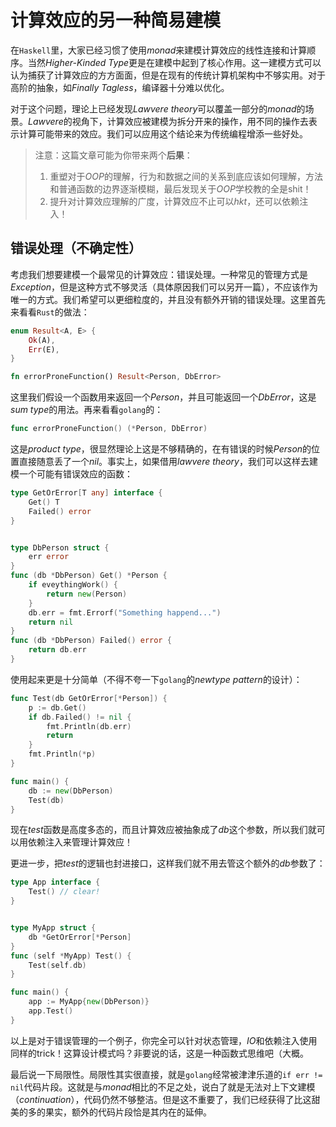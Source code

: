 # 计算效应的另一种简易建模

在`Haskell`里，大家已经习惯了使用*monad*来建模计算效应的线性连接和计算顺序。当然*Higher-Kinded Type*更是在建模中起到了核心作用。这一建模方式可以认为捕获了计算效应的方方面面，但是在现有的传统计算机架构中不够实用。对于高阶的抽象，如*Finally Tagless*，编译器十分难以优化。

对于这个问题，理论上已经发现*Lawvere theory*可以覆盖一部分的*monad*的场景。*Lawvere*的视角下，计算效应被建模为拆分开来的操作，用不同的操作去表示计算可能带来的效应。我们可以应用这个结论来为传统编程增添一些好处。

> 注意：这篇文章可能为你带来两个**后果**：
> 
> 1. 重塑对于*OOP*的理解，行为和数据之间的关系到底应该如何理解，方法和普通函数的边界逐渐模糊，最后发现关于*OOP*学校教的全是shit！
> 2. 提升对计算效应理解的广度，计算效应不止可以*hkt*，还可以依赖注入！

## 错误处理（不确定性）

考虑我们想要建模一个最常见的计算效应：错误处理。一种常见的管理方式是*Exception*，但是这种方式不够灵活（具体原因我们可以另开一篇），不应该作为唯一的方式。我们希望可以更细粒度的，并且没有额外开销的错误处理。这里首先来看看`Rust`的做法：

```rust
enum Result<A, E> {
    Ok(A),
    Err(E),
}

fn errorProneFunction() Result<Person, DbError>
```

这里我们假设一个函数用来返回一个*Person*，并且可能返回一个*DbError*，这是*sum type*的用法。再来看看`golang`的：

```go
func errorProneFunction() (*Person, DbError)
```

这是*product type*，很显然理论上这是不够精确的，在有错误的时候*Person*的位置直接随意丢了一个*nil*。事实上，如果借用*lawvere theory*，我们可以这样去建模一个可能有错误效应的函数：

```go
type GetOrError[T any] interface {
    Get() T
    Failed() error
}


type DbPerson struct {
    err error
}
func (db *DbPerson) Get() *Person {
    if eveythingWork() {
        return new(Person)
    }
    db.err = fmt.Errorf("Something happend...")
    return nil
}
func (db *DbPerson) Failed() error {
    return db.err
}
```

使用起来更是十分简单（不得不夸一下`golang`的*newtype pattern*的设计）：

```go
func Test(db GetOrError[*Person]) {
    p := db.Get()
    if db.Failed() != nil {
        fmt.Println(db.err)
        return
    }
    fmt.Println(*p)
}

func main() {
    db := new(DbPerson)
    Test(db)
}
```

现在*test*函数是高度多态的，而且计算效应被抽象成了*db*这个参数，所以我们就可以用依赖注入来管理计算效应！

更进一步，把*test*的逻辑也封进接口，这样我们就不用去管这个额外的*db*参数了：

```go
type App interface {
    Test() // clear!
}


type MyApp struct {
    db *GetOrError[*Person]
}
func (self *MyApp) Test() {
    Test(self.db)
}

func main() {
    app := MyApp{new(DbPerson)}
    app.Test()
}
```

以上是对于错误管理的一个例子，你完全可以针对状态管理，*IO*和依赖注入使用同样的trick！这算设计模式吗？非要说的话，这是一种函数式思维吧（大概。

最后说一下局限性。局限性其实很直接，就是`golang`经常被津津乐道的`if err != nil`代码片段。这就是与*monad*相比的不足之处，说白了就是无法对上下文建模（*continuation*），代码仍然不够整洁。但是这不重要了，我们已经获得了比这甜美的多的果实，额外的代码片段恰是其内在的延伸。